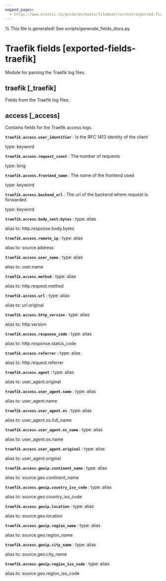 ```yaml
---
mapped_pages:
  - https://www.elastic.co/guide/en/beats/filebeat/current/exported-fields-traefik.html
---
```


% This file is generated! See scripts/generate_fields_docs.py

# Traefik fields [exported-fields-traefik]

Module for parsing the Traefik log files.

## traefik [_traefik]

Fields from the Traefik log files.

## access [_access]

Contains fields for the Traefik access logs.

**`traefik.access.user_identifier`**
:   Is the RFC 1413 identity of the client

type: keyword


**`traefik.access.request_count`**
:   The number of requests

type: long


**`traefik.access.frontend_name`**
:   The name of the frontend used

type: keyword


**`traefik.access.backend_url`**
:   The url of the backend where request is forwarded

type: keyword


**`traefik.access.body_sent.bytes`**
:   type: alias

alias to: http.response.body.bytes


**`traefik.access.remote_ip`**
:   type: alias

alias to: source.address


**`traefik.access.user_name`**
:   type: alias

alias to: user.name


**`traefik.access.method`**
:   type: alias

alias to: http.request.method


**`traefik.access.url`**
:   type: alias

alias to: url.original


**`traefik.access.http_version`**
:   type: alias

alias to: http.version


**`traefik.access.response_code`**
:   type: alias

alias to: http.response.status_code


**`traefik.access.referrer`**
:   type: alias

alias to: http.request.referrer


**`traefik.access.agent`**
:   type: alias

alias to: user_agent.original


**`traefik.access.user_agent.name`**
:   type: alias

alias to: user_agent.name


**`traefik.access.user_agent.os`**
:   type: alias

alias to: user_agent.os.full_name


**`traefik.access.user_agent.os_name`**
:   type: alias

alias to: user_agent.os.name


**`traefik.access.user_agent.original`**
:   type: alias

alias to: user_agent.original


**`traefik.access.geoip.continent_name`**
:   type: alias

alias to: source.geo.continent_name


**`traefik.access.geoip.country_iso_code`**
:   type: alias

alias to: source.geo.country_iso_code


**`traefik.access.geoip.location`**
:   type: alias

alias to: source.geo.location


**`traefik.access.geoip.region_name`**
:   type: alias

alias to: source.geo.region_name


**`traefik.access.geoip.city_name`**
:   type: alias

alias to: source.geo.city_name


**`traefik.access.geoip.region_iso_code`**
:   type: alias

alias to: source.geo.region_iso_code


